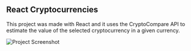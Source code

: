 ## React Cryptocurrencies

This project was made with React and it uses the CryptoCompare API to estimate the value of the selected cryptocurrency in a given currency. 

![Project Screenshot](https://res.cloudinary.com/dm6hgoyvh/image/upload/v1674323620/github/cryptocurrencies_q0k66n.png)







